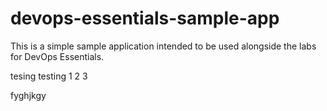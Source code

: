 # devops-essentials-sample-app

This is a simple sample application intended to be used alongside the labs for DevOps Essentials.

tesing testing 1 2 3


fyghjkgy
